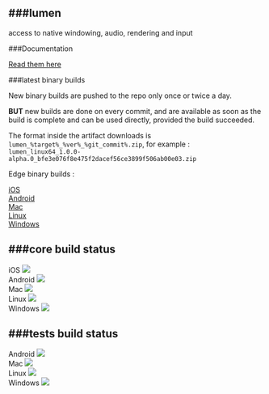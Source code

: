 ###lumen 
---

access to native windowing, audio, rendering and input

###Documentation

<a target="_blank" href="http://underscorediscovery.github.io/lumen"> Read them here </a>

###latest binary builds

New binary builds are pushed to the repo only once or twice a day.

**BUT** new builds are done on every commit, and are available as soon as the build is complete and can be used directly, provided the build succeeded. 

The format inside the artifact downloads is `lumen_%target%_%ver%_%git_commit%.zip`, for example : `lumen_linux64_1.0.0-alpha.0_bfe3e076f8e475f2dacef56ce3899f506ab00e03.zip`

Edge binary builds : 

[iOS](http://build.luxeengine.com:8111//repository/downloadAll/lumen_core_ios/latest.lastSuccessful)   
[Android](http://build.luxeengine.com:8111//repository/downloadAll/lumen_core_android/latest.lastSuccessful)   
[Mac](http://build.luxeengine.com:8111//repository/downloadAll/lumen_core_mac/latest.lastSuccessful)   
[Linux](http://build.luxeengine.com:8111//repository/downloadAll/lumen_core_linux/latest.lastSuccessful)   
[Windows](http://build.luxeengine.com:8111//repository/downloadAll/lumen_core_windows/latest.lastSuccessful)   


###core build status
---

iOS <a target="_blank" href="http://build.luxeengine.com:8111/viewType.html?buildTypeId=lumen_core_ios&guest=1">
<img src="http://build.luxeengine.com:8111/app/rest/builds/buildType:(id:lumen_core_ios)/statusIcon"/>
</a>   
Android <a target="_blank" href="http://build.luxeengine.com:8111/viewType.html?buildTypeId=lumen_core_android&guest=1">
<img src="http://build.luxeengine.com:8111/app/rest/builds/buildType:(id:lumen_core_android)/statusIcon"/>
</a>   
Mac <a target="_blank" href="http://build.luxeengine.com:8111/viewType.html?buildTypeId=lumen_core_mac&guest=1">
<img src="http://build.luxeengine.com:8111/app/rest/builds/buildType:(id:lumen_core_mac)/statusIcon"/>
</a>   
Linux <a target="_blank" href="http://build.luxeengine.com:8111/viewType.html?buildTypeId=lumen_core_linux&guest=1">
<img src="http://build.luxeengine.com:8111/app/rest/builds/buildType:(id:lumen_core_linux)/statusIcon"/>
</a>   
Windows <a target="_blank" href="http://build.luxeengine.com:8111/viewType.html?buildTypeId=lumen_core_windows&guest=1">
<img src="http://build.luxeengine.com:8111/app/rest/builds/buildType:(id:lumen_core_windows)/statusIcon"/>
</a>

###tests build status
---

Android <a target="_blank" href="http://build.luxeengine.com:8111/viewType.html?buildTypeId=lumen_tests_android&guest=1">
<img src="http://build.luxeengine.com:8111/app/rest/builds/buildType:(id:lumen_tests_android)/statusIcon"/>
</a>   
Mac <a target="_blank" href="http://build.luxeengine.com:8111/viewType.html?buildTypeId=lumen_tests_mac&guest=1">
<img src="http://build.luxeengine.com:8111/app/rest/builds/buildType:(id:lumen_tests_mac)/statusIcon"/>
</a>   
Linux <a target="_blank" href="http://build.luxeengine.com:8111/viewType.html?buildTypeId=lumen_tests_linux&guest=1">
<img src="http://build.luxeengine.com:8111/app/rest/builds/buildType:(id:lumen_tests_linux)/statusIcon"/>
</a>   
Windows <a target="_blank" href="http://build.luxeengine.com:8111/viewType.html?buildTypeId=lumen_tests_windows&guest=1">
<img src="http://build.luxeengine.com:8111/app/rest/builds/buildType:(id:lumen_tests_windows)/statusIcon"/>
</a>
